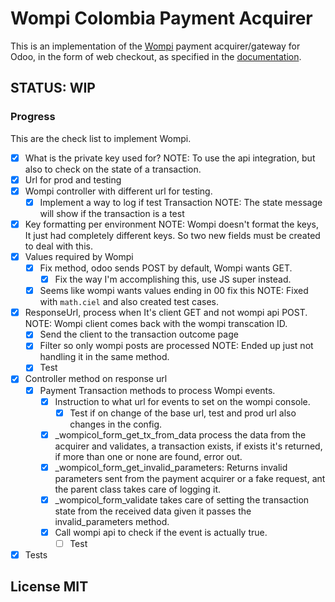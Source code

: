 # Wompi Colombia Payment Acquirer

This is an implementation of the [Wompi](https://wompi.co/) payment acquirer/gateway for Odoo, in the form of web checkout, as specified in the [documentation](https://docs.wompi.co/docs/en/widget-checkout-web).

## STATUS: WIP

### Progress

This are the check list to implement Wompi.

- [x] What is the private key used for?
    NOTE: To use the api integration, but also to check on the state of a transaction.
- [x] Url for prod and testing
- [x] Wompi controller with different url for testing.
    - [x] Implement a way to log if test Transaction
            NOTE: The state message will show if the transaction is a test
- [x] Key formatting per environment NOTE: Wompi doesn't format the keys, It just had completely different keys. So two new fields must be created to deal with this.
- [x] Values required by Wompi
    - [x] Fix method, odoo sends POST by default, Wompi wants GET.
        - [x] Fix the way I'm accomplishing this, use JS super instead.
    - [x] Seems like wompi wants values ending in 00 fix this
        NOTE: Fixed with `math.ciel` and also created test cases.
- [x] ResponseUrl, process when It's client GET and not wompi api POST.
    NOTE: Wompi client comes back with the wompi transcation ID. 
    - [x] Send the client to the transaction outcome page
    - [x] Filter so only wompi posts are processed
        NOTE: Ended up just not handling it in the same method.
    - [x] Test
- [x] Controller method on response url
    - [x] Payment Transaction methods to process Wompi events.
        - [x] Instruction to what url for events to set on the wompi console.
            - [x] Test if on change of the base url, test and prod url also changes in the config.
        - [x] _wompicol_form_get_tx_from_data process the data from the acquirer and validates, a transaction exists, if exists it's returned, if more than one or none are found, error out.
        - [x] _wompicol_form_get_invalid_parameters: Returns invalid parameters sent from the payment acquirer or a fake request, ant the parent class takes care of logging it.
        - [x] _wompicol_form_validate takes care of setting the transaction state from the received data given it passes the invalid_parameters method.
        - [x] Call wompi api to check if the event is actually true.
            - [ ] Test
- [x] Tests

## License MIT
